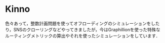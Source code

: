 # Kinno

色々あって，整数計画問題を使ってオフローディングのシミュレーションをしたり，SNSのクローリングなどやってきましたが，今はGraphillionを使った特殊なルーティングメトリックの算出やそれを使ったシミュレーションをしています．

